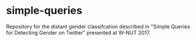 # simple-queries
Repository for the distant gender classifcation described in "Simple Queries for Detecting Gender on Twitter" presented at W-NUT 2017. 
